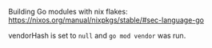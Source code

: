 Building Go modules with nix flakes:
https://nixos.org/manual/nixpkgs/stable/#sec-language-go

vendorHash is set to `null` and `go mod vendor` was run.
